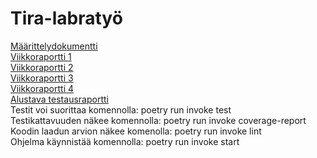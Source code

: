 # Tira-labratyö

[Määrittelydokumentti](https://github.com/tirhelen/tiralabra/blob/2421251481009fb360f52bffd6505a979e53effd/documentation/maarittelydokumentti.md)
<br>
[Viikkoraportti 1](https://github.com/tirhelen/tiralabra/blob/2421251481009fb360f52bffd6505a979e53effd/documentation/viikkoraportti1.md)
<br>
[Viikkoraportti 2](https://github.com/tirhelen/tiralabra/blob/4ae8336c337cfd561237d3ec72ae782562ecc6cb/documentation/viikkoraportti2.md)
<br>
[Viikkoraportti 3](https://github.com/tirhelen/tiralabra/blob/528594081a7cb19717c8f41e61bbd97692fdc6bd/documentation/viikkoraportti3.md)
<br>
[Viikkoraportti 4](https://github.com/tirhelen/tiralabra/blob/87dd8a3d9359f39fa4250d2d9c87909a7e4632c7/documentation/viikkoraportti4.md)
<br>
[Alustava testausraportti](https://github.com/tirhelen/tiralabra/blob/87dd8a3d9359f39fa4250d2d9c87909a7e4632c7/documentation/testausraportti.md)
<br>
Testit voi suorittaa komennolla: poetry run invoke test <br>
Testikattavuuden näkee komennolla: poetry run invoke coverage-report <br>
Koodin laadun arvion näkee komenolla: poetry run invoke lint <br>
Ohjelma käynnistää komennolla: poetry run invoke start 

